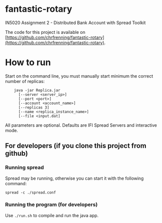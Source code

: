 # fantastic-rotary

IN5020 Assignment 2 - Distributed Bank Account with Spread Toolkit

The code for this project is available on [https://github.com/chrfrenning/fantastic-rotary](https://github.com/chrfrenning/fantastic-rotary).

# How to run

Start on the command line, you must manually start minimum the correct number of replicas:

```
    java -jar Replica.jar 
      [--server <server_ip>]
      [--port <port>]
      [--account <account_name>]
      [--replicas 3]
      [--name <replica_instance_name>]
      [--file <input.dat]
```

All parameters are optional. Defaults are IFI Spread Servers and interactive mode.


## For developers (if you clone this project from github)

### Running spread

Spread may be running, otherwise you can start it with the following command:

```spread -c ./spread.conf```


### Running the program (for developers)

Use `./run.sh` to compile and run the java app.


